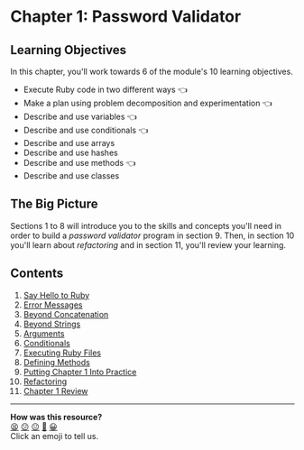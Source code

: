 # Chapter 1: Password Validator

## Learning Objectives

In this chapter, you'll work towards 6 of the module's 10 learning objectives.

- Execute Ruby code in two different ways :point_left:
- Make a plan using problem decomposition and experimentation :point_left:
- Describe and use variables :point_left:
- Describe and use conditionals :point_left:
- Describe and use arrays
- Describe and use hashes
- Describe and use methods :point_left:
- Describe and use classes

## The Big Picture

Sections 1 to 8 will introduce you to the skills and concepts you'll need in order to build a _password validator_ program in section 9. Then, in section 10 you'll learn about _refactoring_ and in section 11, you'll review your learning.

## Contents

1. [Say Hello to Ruby](./01_say_hello_to_ruby.md)
2. [Error Messages](./02_error_messages.md)
3. [Beyond Concatenation](./03_beyond_concatenation.md)
4. [Beyond Strings](./04_beyond_strings.md)
5. [Arguments](./05_arguments.md)
6. [Conditionals](./06_conditionals.md)
7. [Executing Ruby Files](./07_executing_ruby_files.md)
8. [Defining Methods](./08_defining_methods.md)
9. [Putting Chapter 1 Into Practice](./09_putting_chapter_1_into_practice.md)
10. [Refactoring](./10_refactoring.md)
11. [Chapter 1 Review](./11_chapter_1_review.md)


<!-- BEGIN GENERATED SECTION DO NOT EDIT -->

---

**How was this resource?**  
[😫](https://airtable.com/shrUJ3t7KLMqVRFKR?prefill_Repository=makersacademy/ruby_foundations&prefill_File=chapter1/README.md&prefill_Sentiment=😫) [😕](https://airtable.com/shrUJ3t7KLMqVRFKR?prefill_Repository=makersacademy/ruby_foundations&prefill_File=chapter1/README.md&prefill_Sentiment=😕) [😐](https://airtable.com/shrUJ3t7KLMqVRFKR?prefill_Repository=makersacademy/ruby_foundations&prefill_File=chapter1/README.md&prefill_Sentiment=😐) [🙂](https://airtable.com/shrUJ3t7KLMqVRFKR?prefill_Repository=makersacademy/ruby_foundations&prefill_File=chapter1/README.md&prefill_Sentiment=🙂) [😀](https://airtable.com/shrUJ3t7KLMqVRFKR?prefill_Repository=makersacademy/ruby_foundations&prefill_File=chapter1/README.md&prefill_Sentiment=😀)  
Click an emoji to tell us.

<!-- END GENERATED SECTION DO NOT EDIT -->
